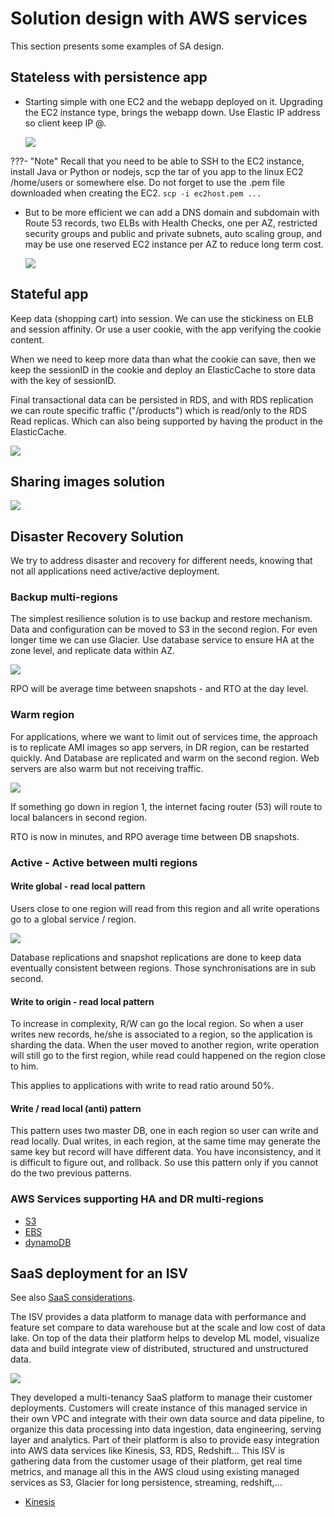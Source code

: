 # Solution design with AWS services

This section presents some examples of SA design.

## Stateless with persistence app

* Starting simple with one EC2 and the webapp deployed on it. Upgrading the EC2 instance type, brings the webapp down. Use Elastic IP address so client keep IP @.

    ![](./diagrams/simple-quarkus-app.drawio.svg)

???- "Note"
    Recall that you need to be able to SSH to the EC2 instance, install Java or Python or nodejs, scp the tar of you app to the linux EC2 /home/users or somewhere else. Do not forget to use the .pem file downloaded when creating the EC2. `scp -i ec2host.pem ...`

* But to be more efficient we can add a DNS domain and subdomain with Route 53 records, two ELBs with Health Checks, one per AZ, restricted security groups and public and private subnets, auto scaling group, and may be use one reserved EC2 instance per AZ to reduce long term cost.

    ![](./diagrams/better-quarkus-app.drawio.svg)

## Stateful app

Keep data (shopping cart) into session. We can use the stickiness on ELB and session affinity. Or use a user cookie, with the app verifying the cookie content. 

When we need to keep more data than what the cookie can save, then we keep the sessionID in the cookie and deploy an ElasticCache to store data with the key of sessionID.

Final transactional data can be persisted in RDS, and with RDS replication we can route specific traffic ("/products") which is read/only to the RDS Read replicas. Which can also being supported by having the product in the ElasticCache.

![](./diagrams/stateful-quarkus-app.drawio.svg)

## Sharing images solution


![](./diagrams/images-sol.drawio.svg)


## Disaster Recovery Solution

We try to address disaster and recovery for different needs, knowing that not all applications need active/active deployment.

### Backup multi-regions

The simplest resilience solution is to use backup and restore mechanism. Data and configuration can be moved to S3 in the second region. For even longer time we can use Glacier. Use database service to ensure HA at the zone level, and replicate data within AZ.

![](./images/backup-mr.png)

RPO will be average time between snapshots - and RTO at the day level.

### Warm region

For applications, where we want to limit out of services time, the approach is to replicate AMI images so app servers, in DR region, can be restarted quickly. And Database are replicated and warm on the second region. Web servers are also warm but not receiving traffic.

![](./images/warm-dr.png)

If something go down in region 1, the internet facing router (53) will route to local balancers in second region.

RTO is now in minutes, and RPO average time between DB snapshots. 

### Active - Active between multi regions

#### Write global - read local pattern

Users close to one region will read from this region and all write operations go to a global service / region.

![](./images/write-global.png)

Database replications and snapshot replications are done to keep data eventually consistent between regions. Those synchronisations are in sub second.

#### Write to origin - read local pattern

To increase in complexity, R/W can go the local region. So when a user writes new records, he/she is associated to a region, so the application is sharding the data. When the user moved to another region, write operation will still go to the first region, while read could happened on the region close to him.

This applies to applications with write to read ratio around 50%.

#### Write / read local (anti) pattern

This pattern uses two master DB, one in each region so user can write and read locally. Dual writes, in each region, at the same time may generate the same key but record will have different data. 
You have inconsistency, and it is difficult to figure out, and rollback.
So use this pattern only if you cannot do the two previous patterns.

### AWS Services supporting HA and DR multi-regions

* [S3](../../infra/storage/#s3)
* [EBS](../../infra/storage/#amazon-elastic-block-storage-ebs)
* [dynamoDB](../../data/#dynamodb)

## SaaS deployment for an ISV

See also [SaaS considerations](./saas.md).

The ISV provides a data platform to manage data with performance and feature set compare to data warehouse but at the scale and low cost of data lake. 
On top of the data their platform helps to develop ML model, visualize data and build integrate view of distributed, structured and unstructured data.

![](./images/datalake-isv.png)

They developed a multi-tenancy SaaS platform to manage their customer deployments. Customers will create instance of this managed service in their own VPC and integrate with their own data source and data pipeline, to organize this data processing into data ingestion, data engineering, serving layer and analytics. Part of their platform is also to provide easy integration into AWS data services like Kinesis, S3, RDS, Redshift…
This ISV is gathering data from the customer usage of their platform, get real time metrics, and manage all this in the AWS cloud using existing managed services as S3, Glacier for long persistence, streaming, redshift,…

* [Kinesis]() 